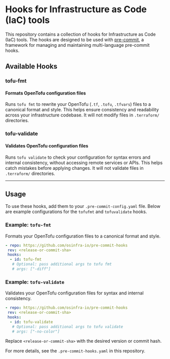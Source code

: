 
# Hooks for Infrastructure as Code (IaC) tools

This repository contains a collection of hooks for Infrastructure as Code (IaC) tools. The hooks are designed to be used with [pre-commit](https://pre-commit.com/), a framework for managing and maintaining multi-language pre-commit hooks.

## Available Hooks

### tofu-fmt

#### Formats OpenTofu configuration files

Runs `tofu fmt` to rewrite your OpenTofu (`.tf`, `.tofu`, `.tfvars`) files to a canonical format and style. This helps ensure consistency and readability across your infrastructure codebase. It will not modify files in `.terraform/` directories.

### tofu-validate

#### Validates OpenTofu configuration files

Runs `tofu validate` to check your configuration for syntax errors and internal consistency, without accessing remote services or APIs. This helps catch mistakes before applying changes. It will not validate files in `.terraform/` directories.

---

## Usage

To use these hooks, add them to your `.pre-commit-config.yaml` file. Below are example configurations for the `tofufmt` and `tofuvalidate` hooks.

### Example: `tofu-fmt`

Formats your OpenTofu configuration files to a canonical format and style.

```yaml
- repo: https://github.com/osinfra-io/pre-commit-hooks
 rev: <release-or-commit-sha>
 hooks:
  - id: tofu-fmt
   # Optional: pass additional args to tofu fmt
   # args: ["-diff"]
```

### Example: `tofu-validate`

Validates your OpenTofu configuration files for syntax and internal consistency.

```yaml
- repo: https://github.com/osinfra-io/pre-commit-hooks
 rev: <release-or-commit-sha>
 hooks:
  - id: tofu-validate
   # Optional: pass additional args to tofu validate
   # args: ["-no-color"]
```

Replace `<release-or-commit-sha>` with the desired version or commit hash.

For more details, see the `.pre-commit-hooks.yaml` in this repository.
